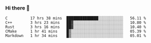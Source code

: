 ### Hi there 👋

<!--
**WShiBin/WShiBin** is a ✨ _special_ ✨ repository because its `README.md` (this file) appears on your GitHub profile.

Here are some ideas to get you started:

- 🔭 I’m currently working on ...
- 🌱 I’m currently learning ...
- 👯 I’m looking to collaborate on ...
- 🤔 I’m looking for help with ...
- 💬 Ask me about ...
- 📫 How to reach me: ...
- 😄 Pronouns: ...
- ⚡ Fun fact: ...
-->

<!--START_SECTION:waka-->
```text
C          17 hrs 38 mins  ██████████████░░░░░░░░░░░   56.11 % 
C++        3 hrs 23 mins   ██▓░░░░░░░░░░░░░░░░░░░░░░   10.80 % 
Rust       3 hrs 16 mins   ██▓░░░░░░░░░░░░░░░░░░░░░░   10.40 % 
CMake      1 hr 41 mins    █▒░░░░░░░░░░░░░░░░░░░░░░░   05.39 % 
Markdown   1 hr 34 mins    █▒░░░░░░░░░░░░░░░░░░░░░░░   05.01 % 
```
<!--END_SECTION:waka-->
